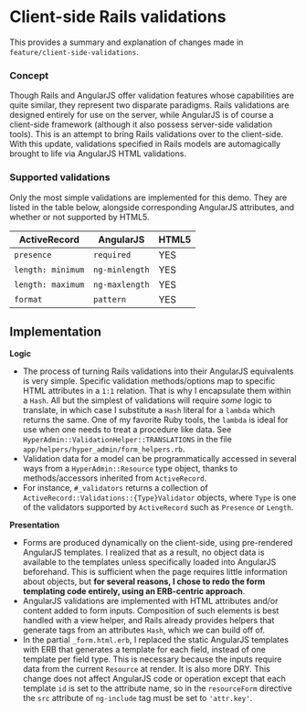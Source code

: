 # Client-side Rails validations
This provides a summary and explanation of changes made in `feature/client-side-validations`.

### Concept
Though Rails and AngularJS offer validation features whose capabilities are quite similar, they represent two disparate paradigms. Rails validations are designed entirely for use on the server, while AngularJS is of course a client-side framework (although it also possess server-side validation tools). This is an attempt to bring Rails validations over to the client-side. With this update, validations specified in Rails models are automagically brought to life via AngularJS HTML validations. 

### Supported validations
Only the most simple validations are implemented for this demo. They are listed in the table below, alongside corresponding AngularJS attributes, and whether or not supported by HTML5.                                                                                                                     

| ActiveRecord    | AngularJS      | HTML5 |
|-------------------|----------------|-------|
| `presence`        | `required`     | YES   |
| `length: minimum` | `ng-minlength` | YES   |
| `length: maximum` | `ng-maxlength` | YES   |
| `format`          | `pattern`      | YES   |


## Implementation
**Logic**

- The process of turning Rails validations into their AngularJS equivalents is very simple. Specific validation methods/options map to specific HTML attributes in a `1:1` relation. That is why I encapsulate them within a `Hash`. All but the simplest of validations will require *some* logic to translate, in which case I substitute a `Hash` literal for a `lambda` which returns the same. One of my favorite Ruby tools, the `lambda` is ideal for use when one needs to treat a procedure like data. See `HyperAdmin::ValidationHelper::TRANSLATIONS` in the file `app/helpers/hyper_admin/form_helpers.rb`.
- Validation data for a model can be programmatically accessed in several ways from a `HyperAdmin::Resource` type object, thanks to methods/accessors inherited from `ActiveRecord`.
- For instance, `#_validators` returns a collection of `ActiveRecord::Validations::{Type}Validator` objects, where `Type` is one of the validators supported by `ActiveRecord` such as `Presence` or `Length`.

**Presentation**

- Forms are produced dynamically on the client-side, using pre-rendered AngularJS templates. I realized that as a result, no object data is available to the templates unless specifically loaded into AngularJS beforehand. This is sufficient when the page requires little information about objects, but **for several reasons, I chose to redo the form templating code entirely, using an ERB-centric approach**.
- AngularJS validations are implemented with HTML attributes and/or content added to form inputs. Composition of such elements is best handled with a view helper, and Rails already provides helpers that generate tags from an attributes `Hash`, which we can build off of.
- In the partial `_form.html.erb`, I replaced the static AngularJS templates with ERB that generates a template for each field, instead of one template per field type. This is necessary because the inputs require data from the current `Resource` at render. It is also more DRY. This change does not affect AngularJS code or operation except that each template `id` is set to the attribute name, so in the `resourceForm` directive the `src` attribute of `ng-include` tag must be set to `'attr.key'`.